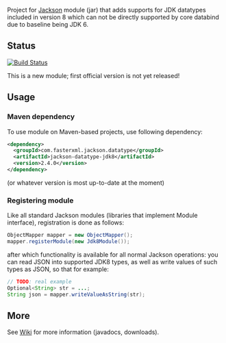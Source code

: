 Project for [Jackson](https://github.com/FasterXML/jackson) module (jar)
that adds supports for JDK datatypes included in version 8 which can not be directly
supported by core databind due to baseline being JDK 6.

## Status

[![Build Status](https://fasterxml.ci.cloudbees.com/job/jackson-datatype-jdk8-master/badge/icon)](https://fasterxml.ci.cloudbees.com/job/jackson-datatype-jdk8-master/)

This is a new module; first official version is not yet released!

## Usage

### Maven dependency

To use module on Maven-based projects, use following dependency:

```xml
<dependency>
  <groupId>com.fasterxml.jackson.datatype</groupId>
  <artifactId>jackson-datatype-jdk8</artifactId>
  <version>2.4.0</version>
</dependency>    
```

(or whatever version is most up-to-date at the moment)

### Registering module

Like all standard Jackson modules (libraries that implement Module interface), registration is done as follows:

```java
ObjectMapper mapper = new ObjectMapper();
mapper.registerModule(new Jdk8Module());
```

after which functionality is available for all normal Jackson operations:
you can read JSON into supported JDK8 types, as well as write values of such types as JSON, so that for example:

```java
// TODO: real example
Optional<String> str = ...;
String json = mapper.writeValueAsString(str);
```

## More

See [Wiki](../../wiki) for more information (javadocs, downloads).
